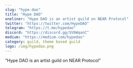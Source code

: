 ```yaml
---
slug: "hype-dao"
title: "Hype DAO"
oneliner: "Hype DAO is an artist guild on NEAR Protocol"
twitter: "https://twitter.com/HypeDAO"
telegram: "https://t.me/hypedao"
discord: "https://discord.gg/SVbWqanC"
medium: "https://medium.com/hypedao"
category: guild, theme based guild	
logo: /img/hypedao.png
---
```


“Hype DAO is an artist guild on NEAR Protocol”
